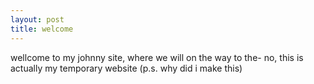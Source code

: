 ```yaml
---
layout: post
title: welcome
---
```


wellcome to my johnny site, where we will on the way to the-
no, this is actually my temporary website (p.s. why did i make this)
